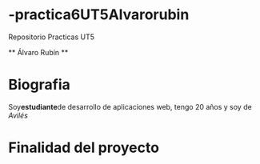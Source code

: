 # -practica6UT5Alvarorubin
Repositorio Practicas UT5

** Álvaro Rubín **

# Biografia
Soy**estudiante**de desarrollo de aplicaciones web, tengo 20 años y soy de *Avilés*

# Finalidad del proyecto
